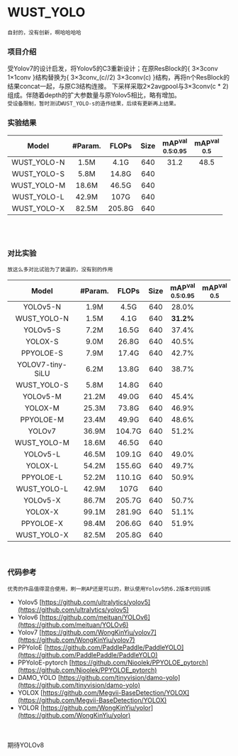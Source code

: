 # WUST_YOLO
`自封的，没有创新，啊哈哈哈哈`

<!--自封-->

### 项目介绍

受Yolov7的设计启发，将Yolov5的C3重新设计；在原ResBlock的{ 3×3conv 1×1conv }结构替换为{ 3×3conv_(c//2) 3×3conv(c) }结构，再将n个ResBlock的结果concat一起，与原C3结构连接。
下采样采取2×2avgpool与3×3conv(c * 2)组成。伴随着depth的扩大参数量与原Yolov5相比，略有增加。
<br>
`受设备限制，暂时测试WUST_YOLO-s的造作结果，后续有更新再上结果。`
<br>

### 实验结果

|   Model    | #Param. | FLOPs | Size | mAP<sup>val<br>0.5:0.95 | mAP<sup>val<br>0.5 |
| :--------: | :-----: | :---: | :--: | :-------: | :-------: |
| WUST_YOLO-N |  1.5M   |  4.1G | 640  |   31.2    |   48.5    |
| WUST_YOLO-S |  5.8M   | 14.8G | 640  |       |       |
| WUST_YOLO-M |  18.6M  | 46.5G | 640  |       |       |
| WUST_YOLO-L |  42.9M  |  107G | 640  |       |           |
| WUST_YOLO-X |  82.5M    |205.8G | 640  |           |           |

<br>

<br>

### 对比实验
`放这么多对比试验为了装逼的，没有别的作用`

|      Model       | #Param. | FLOPs  | Size | mAP<sup>val<br>0.5:0.95 | mAP<sup>val<br>0.5 |
| :--------------: | :-----: | :----: | :--: | :-------: | :-------: |
|     YOLOv5-N     |  1.9M   |  4.5G  | 640  |   28.0%   |           |
|    WUST_YOLO-N    |  1.5M   |  4.1G  | 640  |   **31.2%**   |           |
|     YOLOv5-S     |  7.2M   | 16.5G  | 640  |   37.4%   |           |
|     YOLOX-S      |  9.0M   | 26.8G  | 640  |   40.5%   |           |
|    PPYOLOE-S     |  7.9M   | 17.4G  | 640  |   42.7%   |           |
| YOLOV7-tiny-SiLU |  6.2M   | 13.8G  | 640  |   38.7%   |           |
|    WUST_YOLO-S    |  5.8M   | 14.8G  | 640  |      |           |
|     YOLOv5-M     |  21.2M  | 49.0G  | 640  |   45.4%   |           |
|     YOLOX-M      |  25.3M  | 73.8G  | 640  |   46.9%   |           |
|    PPYOLOE-M     |  23.4M  | 49.9G  | 640  |   48.6%   |           |
|      YOLOv7      |  36.9M  | 104.7G | 640  |   51.2%   |           |
|    WUST_YOLO-M    |  18.6M  | 46.5G  | 640  |           |           |
|     YOLOv5-L     |  46.5M  | 109.1G | 640  |   49.0%   |           |
|     YOLOX-L      |  54.2M  | 155.6G | 640  |   49.7%   |           |
|    PPYOLOE-L     |  52.2M  | 110.1G | 640  |   50.9%   |           |
|    WUST_YOLO-L    |  42.9M  |  107G  | 640  |           |           |
|     YOLOv5-X     |  86.7M  | 205.7G | 640  |   50.7%   |           |
|     YOLOX-X      |  99.1M  | 281.9G | 640  |   51.1%   |           |
|    PPYOLOE-X     |  98.4M  | 206.6G | 640  |   51.9%   |           |
|    WUST_YOLO-X    |  82.5M    |205.8G | 640  |      |           |

<br>

### 代码参考
`优秀的作品值得混合使用，刷一刷AP还是可以的，默认使用Yolov5的6.2版本代码训练`
* Yolov5  [https://github.com/ultralytics/yolov5](https://github.com/ultralytics/yolov5)
* Yolov6  [https://github.com/meituan/YOLOv6](https://github.com/meituan/YOLOv6)
* Yolov7  [https://github.com/WongKinYiu/yolov7](https://github.com/WongKinYiu/yolov7)
* PPYoloE  [https://github.com/PaddlePaddle/PaddleYOLO](https://github.com/PaddlePaddle/PaddleYOLO)
* PPYoloE-pytorch  [https://github.com/Nioolek/PPYOLOE_pytorch](https://github.com/Nioolek/PPYOLOE_pytorch)
* DAMO_YOLO  [https://github.com/tinyvision/damo-yolo](https://github.com/tinyvision/damo-yolo)
* YOLOX  [https://github.com/Megvii-BaseDetection/YOLOX](https://github.com/Megvii-BaseDetection/YOLOX)
* YOLOR  [https://github.com/WongKinYiu/yolor](https://github.com/WongKinYiu/yolor)

<br>
<br>
期待YOLOv8